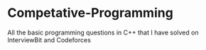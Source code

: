 # Competative-Programming
All the basic programming questions in C++ that I have solved on InterviewBit and Codeforces
